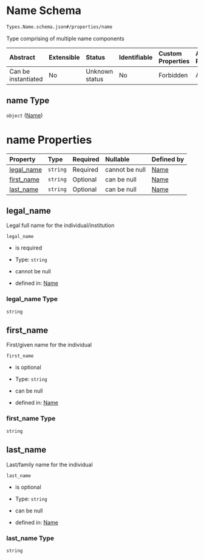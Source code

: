 # Name Schema

```txt
Types.Name.schema.json#/properties/name
```

Type comprising of multiple name components

| Abstract            | Extensible | Status         | Identifiable | Custom Properties | Additional Properties | Access Restrictions | Defined In                                                                             |
| :------------------ | :--------- | :------------- | :----------- | :---------------- | :-------------------- | :------------------ | :------------------------------------------------------------------------------------- |
| Can be instantiated | No         | Unknown status | No           | Forbidden         | Allowed               | none                | [Stakeholder.schema.json\*](../objects/Stakeholder.schema.json "open original schema") |

## name Type

`object` ([Name](stakeholder-properties-name.md))

# name Properties

| Property                  | Type     | Required | Nullable       | Defined by                                                                            |
| :------------------------ | :------- | :------- | :------------- | :------------------------------------------------------------------------------------ |
| [legal_name](#legal_name) | `string` | Required | cannot be null | [Name](name-properties-legal_name.md "Types.Name.schema.json#/properties/legal_name") |
| [first_name](#first_name) | `string` | Optional | can be null    | [Name](name-properties-first_name.md "Types.Name.schema.json#/properties/first_name") |
| [last_name](#last_name)   | `string` | Optional | can be null    | [Name](name-properties-last_name.md "Types.Name.schema.json#/properties/last_name")   |

## legal_name

Legal full name for the individual/institution

`legal_name`

- is required

- Type: `string`

- cannot be null

- defined in: [Name](name-properties-legal_name.md "Types.Name.schema.json#/properties/legal_name")

### legal_name Type

`string`

## first_name

First/given name for the individual

`first_name`

- is optional

- Type: `string`

- can be null

- defined in: [Name](name-properties-first_name.md "Types.Name.schema.json#/properties/first_name")

### first_name Type

`string`

## last_name

Last/family name for the individual

`last_name`

- is optional

- Type: `string`

- can be null

- defined in: [Name](name-properties-last_name.md "Types.Name.schema.json#/properties/last_name")

### last_name Type

`string`
